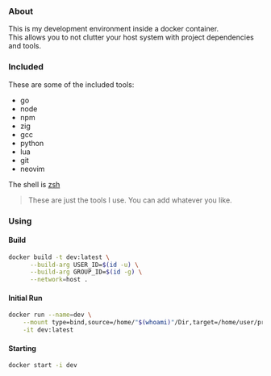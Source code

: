### About

This is my development environment inside a docker container.<br>
This allows you to not clutter your host system with project dependencies and tools.<br>

### Included

These are some of the included tools:

- go
- node
- npm
- zig
- gcc
- python
- lua
- git
- neovim

The shell is [zsh](https://en.wikipedia.org/wiki/Z_shell)<br>

> These are just the tools I use. You can add whatever you like.

### Using

#### Build
```zsh
docker build -t dev:latest \
      --build-arg USER_ID=$(id -u) \
      --build-arg GROUP_ID=$(id -g) \
      --network=host .
```

#### Initial Run
```zsh
docker run --name=dev \
    --mount type=bind,source=/home/"$(whoami)"/Dir,target=/home/user/proj \
    -it dev:latest
```

#### Starting
```zsh
docker start -i dev
```

